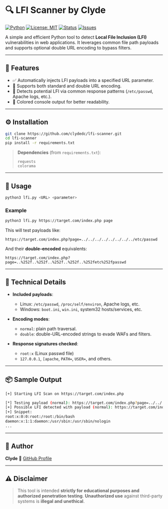# 🔍 LFI Scanner by Clyde

[![Python](https://img.shields.io/badge/Python-3.6%2B-blue?logo=python)](https://www.python.org/)
[![License: MIT](https://img.shields.io/badge/License-MIT-yellow.svg)](./LICENSE)
[![Status](https://img.shields.io/badge/status-active-brightgreen)](#)
[![Issues](https://img.shields.io/github/issues/clydedc/lfi-scanner)](https://github.com/clydedc/lfi-scanner/issues)

A simple and efficient Python tool to detect **Local File Inclusion (LFI)** vulnerabilities in web applications. It leverages common file path payloads and supports optional double URL encoding to bypass filters.

---

## 📌 Features

* ✅ Automatically injects LFI payloads into a specified URL parameter.
* 🔁 Supports both standard and double URL encoding.
* 🧠 Detects potential LFI via common response patterns (`/etc/passwd`, Apache logs, etc.).
* 🎨 Colored console output for better readability.

---

## ⚙️ Installation

```bash
git clone https://github.com/clydedc/lfi-scanner.git
cd lfi-scanner
pip install -r requirements.txt
```

> **Dependencies** (from `requirements.txt`):
>
> ```
> requests
> colorama
> ```

---

## 🚀 Usage

```bash
python3 lfi.py <URL> <parameter> 
```

### Example

```bash
python3 lfi.py https://target.com/index.php page
```

This will test payloads like:

```
https://target.com/index.php?page=../../../../../../../../etc/passwd
```

And their **double-encoded** equivalents:

```
https://target.com/index.php?page=..%252f..%252f..%252f..%252f..%252fetc%252fpasswd
```

---

## 🧪 Technical Details

* **Included payloads**:

  * Linux: `/etc/passwd`, `/proc/self/environ`, Apache logs, etc.
  * Windows: `boot.ini`, `win.ini`, system32 hosts/services, etc.

* **Encoding modes**:

  * `normal`: plain path traversal.
  * `double`: double-URL-encoded strings to evade WAFs and filters.

* **Response signatures checked**:

  * `root:x` (Linux passwd file)
  * `127.0.0.1`, `[apache`, `PATH=`, `USER=`, and others.

---

## 📦 Sample Output

```bash
[+] Starting LFI Scan on https://target.com/index.php

[*] Testing payload (normal): https://target.com/index.php?page=../../../../etc/passwd
[+] Possible LFI detected with payload (normal): https://target.com/index.php?page=../../../../etc/passwd
[+] Snippet:
root:x:0:0:root:/root:/bin/bash
daemon:x:1:1:daemon:/usr/sbin:/usr/sbin/nologin
...
```

---

## 👤 Author

**Clyde**
🔗 [GitHub Profile](https://github.com/clydedc)

---

## ⚠️ Disclaimer

> This tool is intended **strictly for educational purposes and authorized penetration testing**.
> **Unauthorized use** against third-party systems is **illegal and unethical**.

